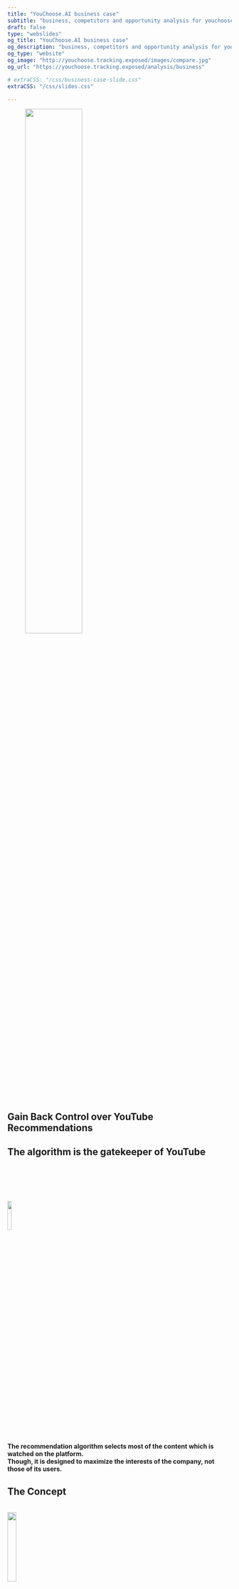 ```yaml
---
title: "YouChoose.AI business case"
subtitle: "business, competitors and opportunity analysis for youchoose"
draft: false
type: "webslides"
og_title: "YouChoose.AI business case"
og_description: "business, competitors and opportunity analysis for youchoose"
og_type: "website"
og_image: "http://youchoose.tracking.exposed/images/compare.jpg" 
og_url: "https://youchoose.tracking.exposed/analysis/business"

# extraCSS: "/css/business-case-slide.css"
extraCSS: "/css/slides.css"

---
```


<section>
 <span class=background style="background-image:url('/images/slides/smoke.jpeg')"></span>
 <div class="wrap aligncenter">
   <figure class="">
    <img class="svg" style="width:55%; padding-bottom: 5rem;"  src="/images/slides/header-logo-youchoose.svg" ></img>
   </figure >
  <h2 class="aligncenter subtitle">Gain Back Control over YouTube Recommendations</h2>
 </div>
</section>

<section >
  <span class="background"></span>
  <div class="wrap">
    <h1 class="bold">
     The algorithm is the gatekeeper of YouTube
    </h1>
    <img style="width:13%; padding-top: 5rem;" class="aligncenter" src="/images/slides/recommender_icon3.svg">
        <h4 class="aligncenter"><br>
          The recommendation algorithm selects most of the content which is watched on the platform.<br> 
          Though, it is designed to maximize the <b>interests of the company</b>, not those of its users.</h4>
  </div>
</section>

<section>
 <span class=background style="background-image:url('/images/slides/smoke.jpeg')"></span>
  <div class="wrap aligncenter">
    <h1 class="secondary fadeIn bold">The Concept</h1> 
    <br>
  <div class="grid vertical-align">
    <div class="column">
      <img class="zoomIn aligncenter slow" style="width:20%; padding-bottom: 1rem;" src="/images/slides/contentcreators.svg">
      <h2 class="aligncenter secondary bold">Content Creators</h2>
      <h4 class="aligncenter">choose recommendations on their own videos</h4>
    </div>
    <div class="column">
      <img class="zoomIn aligncenter slow" style="width:30%; padding-bottom: 1rem;" src="/images/slides/users.svg">
      <h2 class="aligncenter secondary bold">Users</h2>
      <h4 class="aligncenter">choose among different recommendation models</h4>
    </div>
  </div>
  <br><br>
  <h2 class="grey" style="padding-top: 6rem;"><b>YouChoose gives you back control over recommendations, so they fit <em>your</em> best interest</b></h2>
</div>
</section>

<section>
  <div class="wrap aligncenter">
    <h1 class="secondary bold"><b>
     It only takes a browser extension <br>
    </b></h1>
    <div class="grid vertical-align">
      <div class="column">
        <figure >
          <img style="width:20%; padding-top: 5rem;"  src="/images/slides/firefox.png" ></img>
        </figure>
      </div>
      <div class="column">
        <figure class="">
          <img style="width:50%; padding-top: 5rem;"  src="/images/slides/extension_icon.png" ></img>
        </figure>
      </div>
      <div class="column">
        <figure >
          <img style="width:20%; padding-top: 5rem; padding-right: 0.1rem;"  src="/images/slides/chrome.png" ></img>
        </figure>
      </div>
    </div>
    <h4 style="padding-top: 10rem;">
      Because of its colossal network effect, it is extremely hard to entice users to move from YouTube to another service.<br><br>
      <b>YouChoose is a light habit change</b>, enhancing the user experience directly on YouTube.com
    </h4>
  </div>
</section>

<section>
 <span class=background style="background-image:url('/images/slides/smoke.jpeg')"></span>
   <div class="wrap">
    <h1 class="secondary bold">YouChoose overview</h1>
     <div class="grid vertical-align">
        <div class="column">
          <figure>
            <img class="svg" style="padding-top: 8rem;" src="/images/figma/user-UI-YT.png"></img>
          </figure>
        </div>
        <div class="column aligncenter">
          <h4>The familiar YouTube UI remains, and the <b class="secondary"> Deep Cherise</b> YouChoose navbar now provides users with additional recommendation options in the different tabs.
          </h4>
        </div>
      </div>
</section>

<section>
 <span class=background style="background-image:url('/images/slides/smoke.jpeg')"></span>
   <div class="wrap">
    <h1 class="secondary bold">YouChoose overview</h1>
     <div class="grid vertical-align">
        <div class="column">
          <figure>
            <img class="svg" style="padding-top: 8rem;" src="/images/figma/user-UI-CC.png"></img>
          </figure>
        </div>
        <div class="column aligncenter">
            <h4>The most important is the <b class="secondary">content creator tab</b>, which displays the recommendations provided by the YouTuber themselves.
            Who else could provide more relevant related content?</h4>
        </div>
      </div>
</section>

<section>
 <span class=background style="background-image:url('/images/slides/smoke.jpeg')"></span>
   <div class="wrap">
    <h1 class="secondary bold">YouChoose overview</h1>
     <div class="grid vertical-align">
        <div class="column">
        <h4 class="aligncenter ">To select and order these recommendations on their own videos, YouTubers can log in the YouChoose Studio.</h4>
        </div>
        <div class="column">
        <figure>
            <img class="svg" style="padding-top: 6rem;" src="/images/figma/reco-lab.png"></img>
        </figure>
        </div>
      </div>
</section>

<section>
 <span class=background style="background-image:url('/images/slides/smoke.jpeg')"></span>
   <div class="wrap">
    <h1 class="secondary bold">YouChoose overview</h1>
     <div class="grid vertical-align">
        <div class="column">
        <h4 class="aligncenter ">The studio also gives content creators access to <b class="secondary">unique analytics</b> on how YouTube's algorithm processes their content, 
  which are otherwise inaccessible.</h4>
        </div>
        <div class="column">
        <figure>
            <img class="svg" style="padding-top: 6rem;" src="/images/figma/analytics.png"></img>
        </figure>
        </div>
      </div>
</section>

<section>
  <div class="wrap aligncenter">
    <h1 class="secondary"><b> Problems solved for Content Creators</b> </h1> 
    <br><br>
    <h4 class="aligncenter grey" style="padding-bottom: 6rem;"> On YouTube, content creators are at the mercy of an <b>opaque AI,</b><br> which creates a growing frustration. </h4>
    <ul class="flexblock steps">
      <li> 
        <h4 class="aligncenter">Content Creators have no way to control <br>the recommendations promoted on their channel</h4>
        <img class="svg" style="width:5%; padding-top:2rem; padding-bottom:2rem;"  src="/images/slides/arrow.svg" ></img>
        <h4 class="aligncenter secondary"><b>YouChoose is a new way for Content Creators <br> to connect with their audience,<br> and to build referencing networks among them.</b></h4>
      </li>
      <li> 
      <h4 class="aligncenter">Often, the AI links their videos to content <br> they don't associate with. They have no way to know</h4>
      <img class="svg" style="width:5%; padding-top:2rem; padding-bottom:2rem;"  src="/images/slides/arrow.svg" ></img>
      <h4 class="aligncenter secondary"><b>YouChoose enables Content Creators to analyse <br> what ads and recommendations <br> are shown on their content</b></h4>
      </li>
    </ul>
  </div>
</section>
<!-- 
</section><section>
   CC don't like the AI
-->

<section>
  <div class="wrap aligncenter">
    <h1 class="secondary"><b> Problems solved for Users</b> </h1> 
    <br><br>
    <h4 class="aligncenter grey" style="padding-bottom: 6rem;"> Users have their <b>attention monetized</b> by the YouTube algorithm. </h4>
    <ul class="flexblock steps">
      <li> 
        <h4 class="aligncenter">Users are often promoted clickbaity,<br> or attention-catching content tailored to their</h4>
        <img class="svg" style="width:5%; padding-top:2rem; padding-bottom:2rem;"  src="/images/slides/arrow.svg" ></img>
        <h4 class="aligncenter secondary"><b>Users can stay focus, and get the best recommendations <br>relevant to the topic they are exploring</b></b></h4>
      </li>
      <li> 
      <h4 class="aligncenter">Users end-up locked into the YouTube ecosystem,<br> no way to escape</h4>
      <img class="svg" style="width:5%; padding-top:2rem; padding-bottom:2rem;"  src="/images/slides/arrow.svg" ></img>
      <h4 class="aligncenter secondary"><b>YouChoose features content from <br>all around the web, not just youtube.com</b></h4>
      </li>
    </ul>
  </div>
</section>


<!-- 
</section><section>
  
  US don't like the AI

-->


<section>
  <div class="wrap aligncenter">
    <h1 class="secondary"><b> Problems solved for Regulators</b> </h1> 
    <br><br>
    <h4 class="aligncenter grey" style="padding-bottom: 6rem;"> Regulators are demanding more <b>AI transparency</b> and market competition. </h4>
    <ul class="flexblock steps">
      <li> 
        <h4 class="aligncenter">There are no ways to obtain data <br>to scrutinize the algorithm <br> and inform upcoming legislation</h4>
        <img class="svg" style="width:5%; padding-top:2rem; padding-bottom:2rem;"  src="/images/slides/arrow.svg" ></img>
        <h4 class="aligncenter secondary"><b>YouChoose lets users donate anonymised data <br>about the algorithm's behavior, <br>giving to the Content Creators the evidence about it</b></b></h4>
      </li>
      <li> 
      <h4 class="aligncenter">Current algorithmic monopolies prevent competition,<br> as with native apps before <br> the emergence of app-stores</h4>
      <img class="svg" style="width:5%; padding-top:2rem; padding-bottom:2rem;"  src="/images/slides/arrow.svg" ></img>
      <h4 class="aligncenter secondary"><b>YouChoose is the first algorithmic platform<br> enabling third party to offer <br>alternative recommendation systems</b></h4>
      </li>
    </ul>
  </div>
</section> 

<!--TODO-->
<section>
<span class=background style="background-image:url('/images/slides/smoke.jpeg')"></span>
  <div class="wrap aligncenter"> <!--TODO-->
    <h1 class="fadeIn bold">Problem summary</h1>
    <div class="grid vertical-align">
      <div class="column">
          <h5 class="fadeIn" style="padding-top: 3rem;"><b class="secondary">YouTube users</b> have their attention monetized and pushed towards addictive consumption patterns.<h5>
        <br>
          <h5 class="fadeIn"><b class="secondary">Content creators</b> are at the mercy of an opaque AI which favors engagement over quality.<h5>
        <br>
          <h5 class="fadeIn"><b class="secondary">Regulators</b> are demanding more AI transparency and market competition.<h5>
        <br>
      </div>
      <div class="column">
          <h5 class="fadeIn">We believe that <b class="secondary">algorithmic platforms</b> will soon emerge, similar to how app stores offered alternatives to native applications.<h5>
        <br>
          <h5 class="fadeIn"> YouChoose is an early  <b class="secondary">attempt to end the era of algorithmic monopolies.</b><h5>
        <br>
         <h5 class="fadeIn"> A step toward a <b class="secondary">more open and decentralized internet</b> , with more user agency.<h5>
      </div>
    </div>
  </div>

</section><section>

 <span class=background style="background-image:url('/images/slides/smoke.jpeg')"></span>
  <div class="wrap  aligncenter">
    <h1 class="secondary fadeIn bold">Our approach</h1> 
    <br><br>
    <h4>To identify the best related content, rather than purely relying on AI,</br> <b>YouChoose leverages human expertise:</b> </h4>
    <br></br> <br></br>   
    <ul class="flexblock steps">
        <li>
          <h2 class="aligncenter secondary bold">01. Content creators </h2>
            <img class="" style="width:25%;"  src="/images/slides/done.svg" ><img>
          <h3 class="aligncenter">(main feature)</h3>
        </li>
        <li>
          <h2 class="aligncenter secondary bold">02. Third party algorithms</h2>
            <img class="" style="width:25%;"  src="/images/slides/tobedone.svg" ><img>
          <h3 class="aligncenter">(Tournesol.app)</h3>
        </li>
        <li>
          <h2 class="aligncenter secondary bold">03. Community curation </h2> 
            <img class="" style="width:25%;"  src="/images/slides/tobedone.svg" ><img>        
          <h3 class="aligncenter">(BlockChain)</h3>
        </li> 
        <li>
          <h2 class="aligncenter secondary bold">04. Existing online communities </h2>
            <img class="" style="width:25%;"  src="/images/slides/thinking.svg" ><img>        
          <h3 class="aligncenter">(Reddit / RSS feeds)</h3>
        </li>
      </ul>
  </div>

</section><section>

 <span class=background style="background-image:url('/images/slides/smoke.jpeg')"></span>
  <div class="wrap aligncenter">
    <h1 class="secondary fadeIn"><b>Unique Value Proposition for YouTube users </b></h1>
  <!--  <h4> <b>YouChoose leverages human expertise</b> to identify the best related content, </br>Rather than purely relying on AI</h4> -->   
    <ul class="flexblock features">
      <li> 
        <h3 class="aligncenter fadeIn"><b>Recommendations designed for users - not for profit.</b><br>See content from all around the web, not just YouTube. Strip out the irrevelant, clickbait and sensationalist recommendations.</h3>
      </li>
      <li> 
       <h3 class="aligncenter fadeIn"><b>Make a political statement.</b><br>Demand more agency over your internet experience, and the end of algorithmic monopolies. </h3>
      </li>
      <!-- <li>   
        <h3 class="aligncenter fadeIn">Liberate data for the public interest </h3> 
      <li> 
       <h3 class="aligncenter fadeIn">Seeing recommendations outside of YouTube, including wikipedia pages, articles or links to other platforms</h3>
      </li>
      </li>-->
      <li> 
       <h3 class="aligncenter fadeIn"><b>Super light habit change.</b><br>A simple extension which overrides recommendations directly on YouTube.com<br>You can still see the recommendations from YouTube's AI, but now, you have a choice.</h3>
      </li>
    </ul>
  </div>

</section><section>

 <span class=background style="background-image:url('/images/slides/smoke.jpeg')"></span>
  <div class="wrap">
    <h1 class="secondary fadeIn"><b>Unique Value Proposition for content creators </b></h1>
    <ul class="flexblock features">
      <li> 
       <h3 class="aligncenter fadeIn"><b>Your content, your choice.</b><br>Gain back control on the other videos your content promotes.</h3>
      </li>
      <li> 
       <h3 class="aligncenter fadeIn"><b>A new bound with your audience.</b><br>Guide your users to what you believe is most relevant, all over the web.</h3>
      </li>
      <!-- <li>   
       <h3 class="aligncenter fadeIn">Make a political statement, demanding more agency over your internet experience, and the end of algorithmic monopolies. Liberate data for the public interest</h3>
      </li>
      <li> 
       <h3 class="aligncenter fadeIn">Seeing recommendations outside of YouTube, including wikipedia pages, articles or links to other platforms</h3>
      </li>-->
      <li> 
       <h3 class="aligncenter fadeIn"><b>Gain unique insights about the algorithm.</b><br>Compare how your content is treated by YouTube. See the ads and recommendations associated with your videos.</h3>
      </li>
    </ul>
  </div>

</section><section>

 <span class=background style="background-image:url('/images/slides/smoke.jpeg')"></span>
  <div class="wrap  aligncenter">
    <h1 class="secondary fadeIn"><b>Future Developments:</b></br> Becoming the first Marketplace for Algorithms</h1>
  <br><br>
    <h4>Platforms currently have a monopoly on the algorithms that run on their systems.</h4>
    <h4>Similar to how app-stores broke the monopoly of native apps on smartphones, YouChoose is an early attempt to become the first algorithmic marketplace for third-party recommender systems.</h4>
 </div>

</section><section>

 <span class=background style="background-image:url('/images/slides/smoke.jpeg')"></span>
  <div class="wrap  aligncenter">
    <h1 class="secondary">Future Developments:
    <h2 class="secondary fadeIn bold"> Enable community curated recommendations</h3>
  <div class="grid">
    <div class="column">
      <h5>In order to enable every user to suggest recommendations, there needs to be incentive mechanisms to reward quality contributions, and safeguards to prevent spamming.</h5>
    </div>
    <div class="column">
      <img class="svg aligncenter" style="width:25%; "  src="/images/slides/arrowsx.svg" ></img>
      <h5><b>One approach is to use a cryptocurrency.</b></h5>
      <img class="svg aligncenter" style="width:25%; "  src="/images/slides/blockchain.svg" ></img>
    </div>
    <div class="column">
      <h5>Contributions require staking. When the contribution is mostly downvoted, the stake is lost, and redistributed to contributors whose recommendations have been upvoted. </h5>
    </div>
  </div>


<!--
</section><section>

  We sould add a slide about Tuornesol because we mentioned them earlyer 
  maybe also 1 about the reddit feeds?

  We can also list some other feature we will implement:
  - homepage recommendations
  - shadowban tester
  - links from videos' description
  - default recommendations for all the CC videos
  - ...
-->
</section><section>

 <span class=background style="background-image:url('/images/slides/smoke.jpeg')"></span>
 <div class="wrap aligncenter">
  <h1 class="aligncenter fadeIn bold">Competition</h1>
    <ul class="flexblock features">
      <li> 
        <h3 class="aligncenter fadeIn">Most implement a targeted UX improvement, such as 
          <a  href="https://chrome.google.com/webstore/detail/adblock-for-youtube/cmedhionkhpnakcndndgjdbohmhepckk" target=_blank>ad-blockers</a>,
          <a href="https://chrome.google.com/webstore/detail/color-changer-for-youtube/nbgajjpkheaedahobdmhgkomjkpnnhfn" target=_blank>UI modifications</a>,
          <a  href="https://chrome.google.com/webstore/detail/magic-actions-for-youtube/abjcfabbhafbcdfjoecdgepllmpfceif" target=_blank>additional player controlers</a>
        </h3>
      </li>
      <li> 
        <h3 class="aligncenter fadeIn">The only other actor with a similar intention of replacing YouTube recommendations is our partner 
          <a href="https://tournesol.app/" target=_blank>Tournesol.app</a> </h3>
      </li>
      <li> 
        <h3 class="aligncenter fadeIn"><b>Our real competitor is YouTube itself.</b> </br> They added some
          <a href="https://support.google.com/youtube/answer/6342839?hl=en&co=GENIE.Platform%3DAndroid"   target=_blank>customizability features</a> to their algorithm over the past year.</h3>
      </li>
      <li> 
        <h3 class="aligncenter fadeIn">Youtube might also attack us, by obfuscating their code to break our extension, removing it from the Google Store or through legal actions. We are accounting for these scenarios in our design and strategy.</br></h3>
      </li>
    </ul>
 </div>

</section><section>

<span class=background style="background-image:url('/images/slides/smoke.jpeg')"></span>
  <div class="wrap aligncenter">
   <h1 class="aligncenter fadeIn bold">Value Chain Positioning</h1>
   <h4 class="aligncenter bold"> YouTube: </h4> 
    <ul class="flexblock features">
      <li> 
        <h3 class="aligncenter fadeIn"><a href="https://www.eff.org/deeplinks/2019/10/adversarial-interoperability" target=_blank>Adversarial Interoperability</a>: we plug ourselves onto YouTube, without their approval </h3>
      </li>
      <li> 
        <h3 class="aligncenter fadeIn"> 
          <a href="https://www.cnbc.com/2020/12/18/google-antitrust-cases-in-us-and-europe-overview.html" target=_blank>Context of antitrust scrutiny</a>: we bet on the favourable legal and public opinion context to limit YouTube's aggressiveness </h3>
      </li>
    </ul>
   <h4 class="aligncenter fadeIn bold ">Content Creators: </h4>
    <ul class="flexblock features">
      <li> 
        <h3 class="aligncenter fadeIn">Essential to our growth strategy so they promote YouChoose directly to their audience
        </h3>
      </li>
      <li> 
        <h3 class="aligncenter fadeIn"> Content creators are like our first customers, who pay us with free advertisement 
        </h3>
      </li>
    </ul>
 </div>

</section><section>

 <span class=background style="background-image:url('/images/slides/smoke.jpeg')"></span>
    <div class="wrap aligncenter">
      <h1 class="fadeIn bold">Market Perspectives</h1>
      <h4 class="fadeIn"> <a href="https://www.oberlo.com/blog/youtube-statistics?utm_source=pocket_mylist" target=_blank>2.3 billions</a>  of YouTube users worldwide <h4>
      <br><br>
      <ul class="flexblock steps">
        <li>
          <h2 class="aligncenter secondary bold">01. Digitally literate users </h2>
          <h3 class="aligncenter">aware of the algorithm's power  and eager to customize it</h3>
        </li>
         <li>
          <h2 class="aligncenter secondary bold">02. Heavy YouTube users</h2>
          <h3 class="aligncenter"> who like to dig and browse content whit their Content Creators</h3>
        </li>
        <li>
          <h2 class="aligncenter secondary bold">03. Users frustrated</h2>
          <h3 class="aligncenter">by YouTube's discretionary power to curate content</h3>
        </li>
        <li>
          <h2 class="aligncenter secondary bold">04. Non-english users</h2>
          <h3 class="aligncenter">Recommendations are less relevant and less moderated</h3>
        </li>
      </ul>
    </div>

</section><section>

<span class=background style="background-image:url('/images/slides/smoke.jpeg')"></span>
  <div class="wrap aligncenter">
    <h1 class="fadeIn bold">Business Model</h1>
      <br>
  <div class="aligncenter column size-60">
    <h5>In its initial phase, YouChoose leverages its non-profit profile to sustain its development.
    It relies on:<br>
    - Public grants<br>
    - Private Foundations<br>
    - User donations
    </h5>
    <br>
    <h5 class="fadeIn">This model covers our cost forecasts for the next year.</h5><br><br>
    <h5 class="fadeIn">When the need comes and the market traction is sufficient, the model can <b class="secondary">shift to sponsored recommendations.</b></h5>
  </div>
  </div>


</section><section>
 <span class=background style="background-image:url('/images/slides/smoke.jpeg')"></span>
  <div class="wrap  aligncenter">
    <h2 class="secondary fadeIn bold">Sponsored Recommendations Model</h2>

  <div class="grid">
    <div class="column">
      <h4><b class="secondary">Selling Points</b></h4>
      <br>
      <h5><b>-Funnel traffic from YouTube,<br></b>
          and keep users onto the client's website.<br><br>
          <b>-Highly qualified audience,<br></b>
          already interested in client's content<br><br>
          <b>-<em>Native</em> ad format,<br></b>
          alike a standard YouTube recommendation<br></h5>
      <br>
      <h5> <b>→</b> Increased willingness to pay VS standard ads</h5>
    </div>
    <!--
    <div class="column">
      <img style="width:40%; padding-bottom: 1rem;" class="zoomIn aligncenter slow" src="/images/slides/custumer.svg">
    </div>
    -->
    <div class="column">
      <h4><b class="secondary">Customer Profiles</b></h4>
          <h5><b>YouTube Competitors</b> and video platforms</h5>
           <br><em>Netflix, TikTok, Reels, Dailymotion, Vimeo, Imago...</em></h5>
          <img style="width:15%" class="zoomIn aligncenter" src="/images/slides/custumer.svg">
          <h5><b>Media Outlets</b> with strong YouTube presence</h5>
           <br><em>Arte.tv, BBC, RedBull TV...</em></h5>
    </div>
  </div>
  </div>

</section><section>

<div>
  <h1 class ="bold">The Founders</h1>
</div>
  <div class="grid">
      <div class="column">
          <h2 class="aligncenter secondary bold">CEO</h2>
          <img style="width:40%; padding-bottom: 1rem;" class="aligncenter" src="/images/marc.jpeg">
          <h5><b>Marc Faddoul</b> is a transdisiplinary AI research.
          He worked on algorithmic design in academia (UC Berkeley), big tech (Facebook AI) and start-up environments (Bloom, Jalgos).
          His research has been featured in various media, including <em>the New York Times</em>, <em>le Monde</em>, and a <em>O'Reilly</em> book.
          Marc holds an engineering degree and MS in data science from Télécom Paris, and a MS in Information Management from UC Berkeley.</h5>
      </div>
      <div class="column">
          <h2 class="aligncenter secondary bold">CTO</h2>
          <img style="width:40%; padding-bottom: 1rem;" class="aligncenter" src="/images/claudio.jpeg">
          <h5><b>Claudio Agosti</b> is a senior technologist and self-taught developer.
          He has 20 years of experience developing free-software, including as a leading contributor to GlobalLeaks.
          He has been a pioneer of privacy activism, and is regularly invited to speak at major internet conferences.
          He is the founder of Tracking.Exposed, a free-software infrastructure to investigate major recommendation systems.</h5>
      </div>
  </div>
</section><section>

<div>
  <h1 class ="bold">The Core Team</h1>
</div>
  <div class="grid">
      <div class="column">
          <h4 class="aligncenter secondary bold">Lead Dev</h4>
          <img style="width:40%; padding-bottom: 1rem;" class="aligncenter" src="/images/andrea.jpg">
          <h5><b>Andrea Ascari</b> is an experienced full-stack developer, leading the extension developement.</h5>
      </div>
      <div class="column">
          <h4 class="aligncenter secondary bold">Product Manager</h4>
          <img style="width:40%; padding-bottom: 1rem;" class="aligncenter" src="/images/fmdj.jpeg">
          <h5><b>François-Marie de Jouvancel</b> is an experienced developer and product manager. He holds master degrees from Polytechnique and HEC.</h5>
      </div>
      <div class="column">
          <h4 class="aligncenter secondary bold">Designer</h4>
          <img style="width:40%; padding-bottom: 1rem;" class="aligncenter" src="/images/giulia.jpeg">
          <h5><b>Giulia Corona</b> is a communication designer and data analyst. She holds a Master from the university of Milan.</h5>
      </div>
      <div class="column">
          <h4 class="aligncenter secondary bold">User Research</h4>
          <img style="width:40%; padding-bottom: 1rem;" class="aligncenter" src="/images/salvo.jpeg">
          <h5><b>Salvatore Romano</b></b> holds a master degree in social psychology from the university of Padova.</h5>
      </div>
      </div>
  </div>
  <h5><b>Part-time contributors:</b></h5>
  <h5><b class="secondary">YouTuber Outreach</b><b> - Silvia </b> introduces the project to a community of YouTubers</h5>
  <h5><b class="secondary">Legal</b><b> - Alessandro Polidoro</b> provides legal advice and drafts the privacy policies.</h5>
</section><section>


<div>
  <h1 class ="bold">Our Advisors</h1>
</div>
  <div class="grid">
      <div class="column">
          <img style="width:40%; padding-bottom: 1rem;" class="aligncenter" src="/images/primavera.jpeg">
          <h5><b>Primavera de Filippi</b> is a technologist and legal scholar, researcher at the CNRS and Harvard Berkman Center. She oversees the governance and peer community.</h5>
      </div>
      <div class="column">
          <img style="width:40%; padding-bottom: 1rem;" class="aligncenter" src="/images/niloufar.jpeg">
          <h5><b>Niloufar Salehi</b>is an Assistant Professor at the School of Information at UC, Berkeley. She carries research in participatory design and human-centered AI.</h5>
      </div>
      <div class="column">
          <img style="width:40%; padding-bottom: 1rem;" class="aligncenter" src="/images/dyne.jpeg">
          <h5><b>Dyne </b>is a non-profit free software foundry with almost 20 years of expertise. Dyne is helping us through Ledger to implement cutting-edge privacy standards.</h5>
      </div>
      <div class="column">
          <img style="width:40%; padding-bottom: 1rem;" class="aligncenter" src="/images/blumorpho.jpeg">
          <h5><b>Bluemorpho</b> combines business, sectorial and technical expertise in deep tech. Bluemorpho advises us through Ledger to refine our market fit</h5>
      </div>
      </div>
  </div>
</section><section>


<div>
  <h1 class ="bold">The Team:</h1>
</div>

<div class="card-columns">

  {{< clickable-card
      text="Design - Giulia Corona is a communication designer and data analyst."
      picture="/images/giulia.jpeg" >}}


  {{< clickable-card
      text="Salvatore Romano is social psychologist, working on algorithmic analysis and user research."
      href="https://github.com/SalvatoreRomano1/About_Me"
      picture="/images/salvo.jpeg" >}}

  {{< clickable-card
      text="Primavera de Filippi is a blockchain expert, legal scholar and activist. She oversees the governance and peer community."
      href="https://en.wikipedia.org/wiki/Primavera_De_Filippi"
      picture="/images/primavera.jpeg" >}}

  {{< clickable-card
    text="Francois Marie de Jouvancel is a developer and product manager. He just joined the team and brings precious expertise!"
    href="https://fmdj.fr/"
    picture="/images/fmdj.jpeg" >}}

  {{< clickable-card
    text="Andrea Ascari is a full stack developer and activist. He develop YouChoose's tech ecosystem with Claudio."
    href="http://marcfaddoul.com/"
    picture="/images/andrea.jpg" >}}

</div>

</section><section>

 <span class=background style="background-image:url('/images/slides/smoke.jpeg')"></span>
 <div class="wrap aligncenter">
  <figure class="zoomIn ">
    <img class="svg" style="width:80%; padding-bottom: 5rem;"  src="/images/slides/timeline.png"></img>
  </figure>
  <h2 class="aligncenter ">Timeline for next few months</h2>
 </div>


</section><section>

 <span class=background style="background-image:url('/images/slides/smoke.jpeg')"></span>
 <div class="wrap aligncenter">
  <figure class="zoomIn ">
    <img class="svg" style="width:50%; padding-bottom: 5rem;"  src="/images/slides/budget.png"></img>
  </figure>
  <h4 class="aligncenter ">We have about 6 month of cash to keep maintaining and growing the project at cruise speed.</h4>
  <h4 class="aligncenter ">We have other grants in our radar to allow new major developements.</h4>
 </div>

</section>

<!--
## Who we are
YouChoose is a **not-for-profit project**, ran by a **transdisciplinary team** of experienced technologists:
**Marc Faddoul - Strategy and Outreach** <br>
Data Scientist and AI researcher | *UC Berkeley, ex-Facebook AI*
**Claudio Agosti - CTO** <br>
Privacy expert and open-source developer | *Founder of Tracking.Exposed*
**Primavera - Legal & Community Development** <br>
Legal Scholar and blockchain expert | *Harvard Berkman Center, CNRS*
**Salvatore Romano - UX Research** <br>
Social Psychologist | *University of Padova*
**Giulia Corona - Communication and UI**<br>
Communication Designer | *University of Milano*
**Andrea Ascari - Full-stack developer**<br>
Communication Designer | *University of Milano*
-->

<script>
  removeHeaderFooter(1500)

  $(document).ready(function() {
      let visibleFooter = false;
      /* if the mouse goes out, for four second leave the bar */
      $(document).mouseleave(function() {
        $('header').fadeIn(300);
        window.setTimeout(function() {
          $('header').fadeOut(300);
        }, 4000);
      });
      $("#final-slide").on('mousemove', function() {
        visibileFooter = !visibleFooter && restoreHeaderFooter(800);
      });
    }
  );
</script> -->